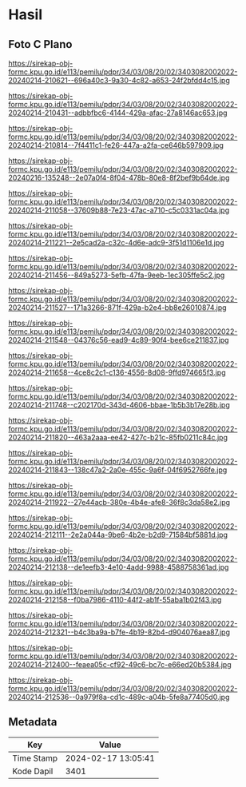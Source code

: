 # Hasil

## Foto C Plano

https://sirekap-obj-formc.kpu.go.id/e113/pemilu/pdpr/34/03/08/20/02/3403082002022-20240214-210621--696a40c3-9a30-4c82-a653-24f2bfdd4c15.jpg

https://sirekap-obj-formc.kpu.go.id/e113/pemilu/pdpr/34/03/08/20/02/3403082002022-20240214-210431--adbbfbc6-4144-429a-afac-27a8146ac653.jpg

https://sirekap-obj-formc.kpu.go.id/e113/pemilu/pdpr/34/03/08/20/02/3403082002022-20240214-210814--7f4411c1-fe26-447a-a2fa-ce646b597909.jpg

https://sirekap-obj-formc.kpu.go.id/e113/pemilu/pdpr/34/03/08/20/02/3403082002022-20240216-135248--2e07a0f4-8f04-478b-80e8-8f2bef9b64de.jpg

https://sirekap-obj-formc.kpu.go.id/e113/pemilu/pdpr/34/03/08/20/02/3403082002022-20240214-211058--37609b88-7e23-47ac-a710-c5c0331ac04a.jpg

https://sirekap-obj-formc.kpu.go.id/e113/pemilu/pdpr/34/03/08/20/02/3403082002022-20240214-211221--2e5cad2a-c32c-4d6e-adc9-3f51d1106e1d.jpg

https://sirekap-obj-formc.kpu.go.id/e113/pemilu/pdpr/34/03/08/20/02/3403082002022-20240214-211456--849a5273-5efb-47fa-9eeb-1ec305ffe5c2.jpg

https://sirekap-obj-formc.kpu.go.id/e113/pemilu/pdpr/34/03/08/20/02/3403082002022-20240214-211527--171a3266-871f-429a-b2e4-bb8e26010874.jpg

https://sirekap-obj-formc.kpu.go.id/e113/pemilu/pdpr/34/03/08/20/02/3403082002022-20240214-211548--04376c56-ead9-4c89-90f4-bee6ce211837.jpg

https://sirekap-obj-formc.kpu.go.id/e113/pemilu/pdpr/34/03/08/20/02/3403082002022-20240214-211658--4ce8c2c1-c136-4556-8d08-9ffd974665f3.jpg

https://sirekap-obj-formc.kpu.go.id/e113/pemilu/pdpr/34/03/08/20/02/3403082002022-20240214-211748--c202170d-343d-4606-bbae-1b5b3b17e28b.jpg

https://sirekap-obj-formc.kpu.go.id/e113/pemilu/pdpr/34/03/08/20/02/3403082002022-20240214-211820--463a2aaa-ee42-427c-b21c-85fb0211c84c.jpg

https://sirekap-obj-formc.kpu.go.id/e113/pemilu/pdpr/34/03/08/20/02/3403082002022-20240214-211843--138c47a2-2a0e-455c-9a6f-04f6952766fe.jpg

https://sirekap-obj-formc.kpu.go.id/e113/pemilu/pdpr/34/03/08/20/02/3403082002022-20240214-211922--27e44acb-380e-4b4e-afe8-36f8c3da58e2.jpg

https://sirekap-obj-formc.kpu.go.id/e113/pemilu/pdpr/34/03/08/20/02/3403082002022-20240214-212111--2e2a044a-9be6-4b2e-b2d9-71584bf5881d.jpg

https://sirekap-obj-formc.kpu.go.id/e113/pemilu/pdpr/34/03/08/20/02/3403082002022-20240214-212138--de1eefb3-4e10-4add-9988-4588758361ad.jpg

https://sirekap-obj-formc.kpu.go.id/e113/pemilu/pdpr/34/03/08/20/02/3403082002022-20240214-212158--f0ba7986-4110-44f2-ab1f-55aba1b02f43.jpg

https://sirekap-obj-formc.kpu.go.id/e113/pemilu/pdpr/34/03/08/20/02/3403082002022-20240214-212321--b4c3ba9a-b7fe-4b19-82b4-d904076aea87.jpg

https://sirekap-obj-formc.kpu.go.id/e113/pemilu/pdpr/34/03/08/20/02/3403082002022-20240214-212400--feaea05c-cf92-49c6-bc7c-e66ed20b5384.jpg

https://sirekap-obj-formc.kpu.go.id/e113/pemilu/pdpr/34/03/08/20/02/3403082002022-20240214-212536--0a979f8a-cd1c-489c-a04b-5fe8a77405d0.jpg


## Metadata

| Key        | Value               |
| ---------- | ------------------- |
| Time Stamp | 2024-02-17 13:05:41 |
| Kode Dapil | 3401                |



